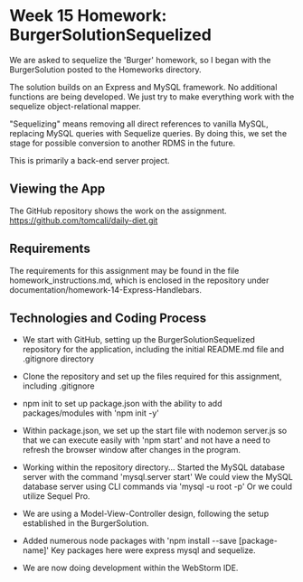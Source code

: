 # Week 15 Homework: BurgerSolutionSequelized
We are asked to sequelize the 'Burger' homework, so I began with the
 BurgerSolution posted to the Homeworks directory.

The solution builds on an Express and MySQL framework. No additional
  functions are being developed. We just try to make everything work
  with the sequelize object-relational mapper.

"Sequelizing" means removing all direct references to vanilla MySQL,
  replacing MySQL queries with Sequelize queries. By doing this,
  we set the stage for possible conversion to another RDMS in the future.

This is primarily a back-end server project.

## Viewing the App
The GitHub repository shows the work on the assignment.
https://github.com/tomcali/daily-diet.git

## Requirements
The requirements for this assignment may be found in the file homework_instructions.md, which is enclosed in the repository under documentation/homework-14-Express-Handlebars.


## Technologies and Coding Process
* We start with GitHub, setting up the BurgerSolutionSequelized
 repository for the application, including the initial README.md file
 and .gitignore directory

* Clone the repository and set up the files required for this assignment,
including .gitignore

* npm init to set up package.json with the ability to add packages/modules
with 'npm init -y'

* Within package.json, we set up the start file with nodemon server.js
so that we can execute easily with 'npm start' and not have a need to refresh
 the browser window after changes in the program.

* Working within the repository directory...
Started the MySQL database server with the command 'mysql.server start'
We could view the MySQL database server using CLI commands via 'mysql -u root -p'
Or we could utilize Sequel Pro.

* We are using a Model-View-Controller design, following the setup established in the BurgerSolution.
* Added numerous node packages with
'npm install --save [package-name]'  Key packages here were express mysql and sequelize.

* We are now doing development within the WebStorm IDE.